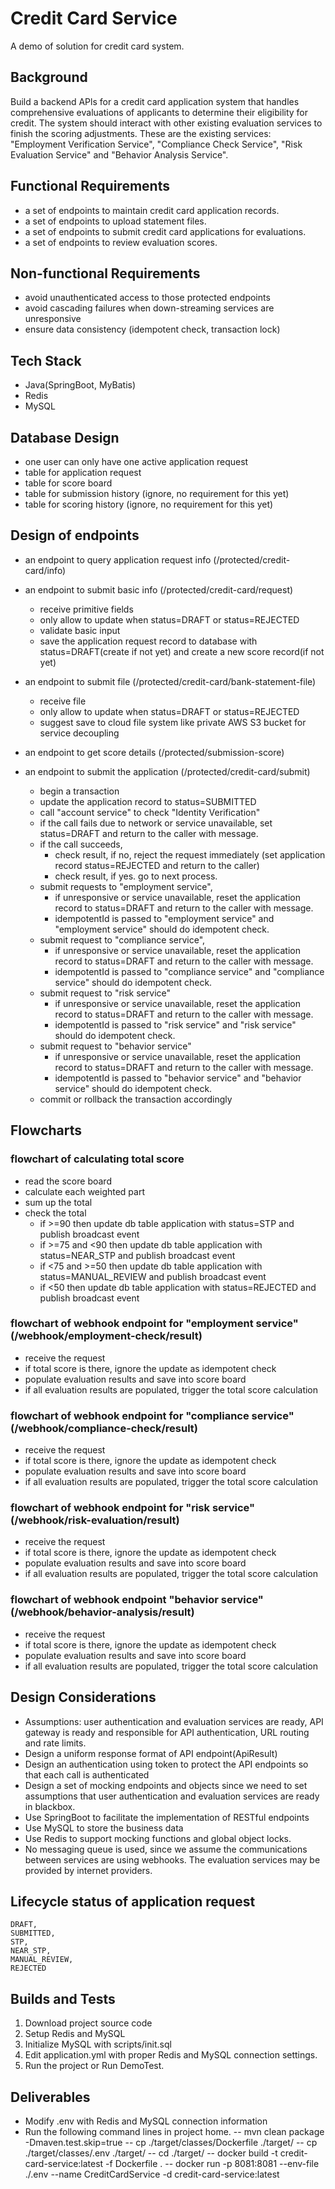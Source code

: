 # Credit Card Service

A demo of solution for credit card system.

## Background

Build a backend APls for a credit card application system that handles comprehensive evaluations of applicants to determine their eligibility for credit. 
The system should interact with other existing evaluation services to finish the scoring adjustments.
These are the existing services: "Employment Verification Service", "Compliance Check Service", "Risk Evaluation Service" and "Behavior Analysis Service".

## Functional Requirements
 - a set of endpoints to maintain credit card application records.
 - a set of endpoints to upload statement files.
 - a set of endpoints to submit credit card applications for evaluations.
 - a set of endpoints to review evaluation scores.

## Non-functional Requirements
 - avoid unauthenticated access to those protected endpoints
 - avoid cascading failures when down-streaming services are unresponsive
 - ensure data consistency (idempotent check, transaction lock)
 
## Tech Stack
 - Java(SpringBoot, MyBatis)
 - Redis
 - MySQL

## Database Design
   - one user can only have one active application request
   - table for application request
   - table for score board
   - table for submission history (ignore, no requirement for this yet)
   - table for scoring history (ignore, no requirement for this yet)

## Design of endpoints 
 - an endpoint to query application request info (/protected/credit-card/info)
 - an endpoint to submit basic info (/protected/credit-card/request)
   - receive primitive fields
   - only allow to update when status=DRAFT or status=REJECTED
   - validate basic input
   - save the application request record to database with status=DRAFT(create if not yet) and create a new score record(if not yet)

 - an endpoint to submit file (/protected/credit-card/bank-statement-file)
   - receive file 
   - only allow to update when status=DRAFT or status=REJECTED
   - suggest save to cloud file system like private AWS S3 bucket for service decoupling

 - an endpoint to get score details (/protected/submission-score)

 - an endpoint to submit the application (/protected/credit-card/submit)
   - begin a transaction
   - update the application record to status=SUBMITTED
   - call "account service" to check "Identity Verification"
   - if the call fails due to network or service unavailable, set status=DRAFT and return to the caller with message.
   - if the call succeeds, 
      - check result, if no, reject the request immediately (set application record status=REJECTED and return to the caller)
      - check result, if yes. go to next process.
   - submit requests to "employment service",
      - if unresponsive or service unavailable, reset the application record to status=DRAFT and return to the caller with message.
      - idempotentId is passed to "employment service" and "employment service" should do idempotent check.
   - submit request to "compliance service", 
      - if unresponsive or service unavailable, reset the application record to status=DRAFT and return to the caller with message.
      - idempotentId is passed to "compliance service" and "compliance service" should do idempotent check.
   - submit request to "risk service" 
      - if unresponsive or service unavailable, reset the application record to status=DRAFT and return to the caller with message.
      - idempotentId is passed to "risk service" and "risk service" should do idempotent check.
   - submit request to "behavior service"
      - if unresponsive or service unavailable, reset the application record to status=DRAFT and return to the caller with message.
      - idempotentId is passed to "behavior service" and "behavior service" should do idempotent check.
   - commit or rollback the transaction accordingly

## Flowcharts
### flowchart of calculating total score
  - read the score board
  - calculate each weighted part
  - sum up the total
  - check the total
     - if >=90 then update db table application with status=STP and publish broadcast event
     - if >=75 and <90 then update db table application with status=NEAR_STP and publish broadcast event
     - if <75 and >=50 then update db table application with status=MANUAL_REVIEW and publish broadcast event
     - if <50 then update db table application with status=REJECTED and publish broadcast event                

### flowchart of webhook endpoint for "employment service" (/webhook/employment-check/result)
   - receive the request
   - if total score is there, ignore the update as idempotent check
   - populate evaluation results and save into score board
   - if all evaluation results are populated, trigger the total score calculation

### flowchart of webhook endpoint for "compliance service" (/webhook/compliance-check/result)
   - receive the request
   - if total score is there, ignore the update as idempotent check
   - populate evaluation results and save into score board
   - if all evaluation results are populated, trigger the total score calculation

### flowchart of webhook endpoint for "risk service" (/webhook/risk-evaluation/result)
   - receive the request
   - if total score is there, ignore the update as idempotent check
   - populate evaluation results and save into score board
   - if all evaluation results are populated, trigger the total score calculation

### flowchart of webhook endpoint "behavior service" (/webhook/behavior-analysis/result)
   - receive the request
   - if total score is there, ignore the update as idempotent check
   - populate evaluation results and save into score board
   - if all evaluation results are populated, trigger the total score calculation


## Design Considerations
  - Assumptions: user authentication and evaluation services are ready, API gateway is ready and responsible for API authentication, URL routing and rate limits.
  - Design a uniform response format of API endpoint(ApiResult)
  - Design an authentication using token to protect the API endpoints so that each call is authenticated
  - Design a set of mocking endpoints and objects since we need to set assumptions that user authentication and evaluation services are ready in blackbox.
  - Use SpringBoot to facilitate the implementation of RESTful endpoints
  - Use MySQL to store the business data
  - Use Redis to support mocking functions and global object locks.
  - No messaging queue is used, since we assume the communications between services are using webhooks. The evaluation services may be provided by internet providers.
  
## Lifecycle status of application request
	DRAFT,
	SUBMITTED,
	STP,
	NEAR_STP,
	MANUAL_REVIEW,
	REJECTED  

## Builds and Tests 
   1. Download project source code
   2. Setup Redis and MySQL
   3. Initialize MySQL with scripts/init.sql
   4. Edit application.yml with proper Redis and MySQL connection settings.
   5. Run the project or Run DemoTest.

## Deliverables
   - Modify .env with Redis and MySQL connection information
   - Run the following command lines in project home.
    -- mvn clean package -Dmaven.test.skip=true
    -- cp ./target/classes/Dockerfile ./target/
    -- cp ./target/classes/.env ./target/
    -- cd  ./target/
    -- docker build -t credit-card-service:latest -f Dockerfile .
    -- docker run -p 8081:8081 --env-file ./.env --name CreditCardService -d credit-card-service:latest
